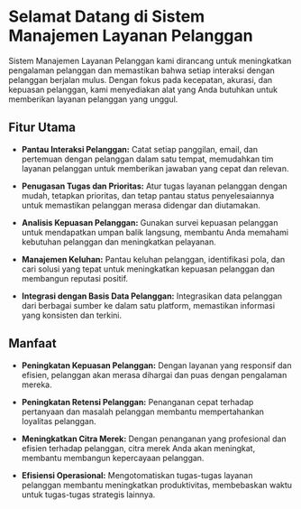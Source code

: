 # Selamat Datang di Sistem Manajemen Layanan Pelanggan

Sistem Manajemen Layanan Pelanggan kami dirancang untuk meningkatkan pengalaman pelanggan dan memastikan bahwa setiap interaksi dengan pelanggan berjalan mulus. Dengan fokus pada kecepatan, akurasi, dan kepuasan pelanggan, kami menyediakan alat yang Anda butuhkan untuk memberikan layanan pelanggan yang unggul.

## Fitur Utama

- **Pantau Interaksi Pelanggan:** Catat setiap panggilan, email, dan pertemuan dengan pelanggan dalam satu tempat, memudahkan tim layanan pelanggan untuk memberikan jawaban yang cepat dan relevan.

- **Penugasan Tugas dan Prioritas:** Atur tugas layanan pelanggan dengan mudah, tetapkan prioritas, dan tetap pantau status penyelesaiannya untuk memastikan pelanggan merasa didengar dan diutamakan.

- **Analisis Kepuasan Pelanggan:** Gunakan survei kepuasan pelanggan untuk mendapatkan umpan balik langsung, membantu Anda memahami kebutuhan pelanggan dan meningkatkan pelayanan.

- **Manajemen Keluhan:** Pantau keluhan pelanggan, identifikasi pola, dan cari solusi yang tepat untuk meningkatkan kepuasan pelanggan dan membangun reputasi positif.

- **Integrasi dengan Basis Data Pelanggan:** Integrasikan data pelanggan dari berbagai sumber ke dalam satu platform, memastikan informasi yang konsisten dan terkini.

## Manfaat

- **Peningkatan Kepuasan Pelanggan:** Dengan layanan yang responsif dan efisien, pelanggan akan merasa dihargai dan puas dengan pengalaman mereka.

- **Peningkatan Retensi Pelanggan:** Penanganan cepat terhadap pertanyaan dan masalah pelanggan membantu mempertahankan loyalitas pelanggan.

- **Meningkatkan Citra Merek:** Dengan penanganan yang profesional dan efisien terhadap pelanggan, citra merek Anda akan meningkat, membantu membangun kepercayaan pelanggan.

- **Efisiensi Operasional:** Mengotomatiskan tugas-tugas layanan pelanggan membantu meningkatkan produktivitas, membebaskan waktu untuk tugas-tugas strategis lainnya.

